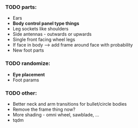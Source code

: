 ### TODO parts:
- Ears
- **Body control panel type things**
- Leg sockets like shoulders
- Side antennas - outwards or upwards
- Single front facing wheel legs
- If face in body --> add frame around face with probability
- New foot parts

### TODO randomize:
- **Eye placement**
- Foot params

### TODO other:
- Better neck and arm transitions for bullet/circle bodies
- Remove the frame thing now?
- More shading - omni wheel, sawblade, ...
- tqdm
